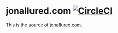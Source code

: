 # jonallured.com [![CircleCI][badge]][circleci]

This is the source of [jonallured.com][site].

[badge]: https://circleci.com/gh/jonallured/jonallured.com.svg?style=svg
[circleci]: https://circleci.com/gh/jonallured/jonallured.com
[site]: https://jonallured.com
